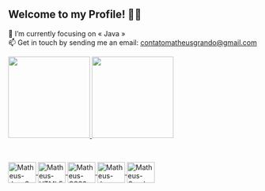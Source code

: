## Welcome to my Profile! ✌🏻

🌱 I’m currently focusing on « Java » <br>
📫 Get in touch by sending me an email: contatomatheusgrando@gmail.com

<div>
  <a href="https://github.com/matheusgrando">
  <img height="165em" src="https://github-readme-stats.vercel.app/api?username=matheusgrando&show_icons=true&theme=dracula&title_color=ccccff&text_color=ed7267&icon_color=55e8ff&border_color=f5f8fd"/>
  <img height="165em" src="https://github-readme-stats.vercel.app/api/top-langs/?username=matheusgrando&langs_count=6&layout=compact&theme=dracula&title_color=ccccff&border_color=f5f8fd"/>
</div>

##

<div style="display: inline_block"><br>
  <img align="center" alt="Matheus-JavaScript" height="42" width="56" src="https://cdn.jsdelivr.net/gh/devicons/devicon/icons/javascript/javascript-plain.svg">
  <img align="center" alt="Matheus-HTML5" height="42" width="56" src="https://cdn.jsdelivr.net/gh/devicons/devicon/icons/html5/html5-original.svg">
  <img align="center" alt="Matheus-CSS3" height="42" width="56" src="https://cdn.jsdelivr.net/gh/devicons/devicon/icons/css3/css3-original.svg">
  <img align="center" alt="Matheus-Java" height="42" width="56" src="https://cdn.jsdelivr.net/gh/devicons/devicon/icons/java/java-original.svg">  
  <img align="center" alt="Matheus-Oracle" height="42" width="56" src="https://cdn.jsdelivr.net/gh/devicons/devicon/icons/oracle/oracle-original.svg">
</div>

